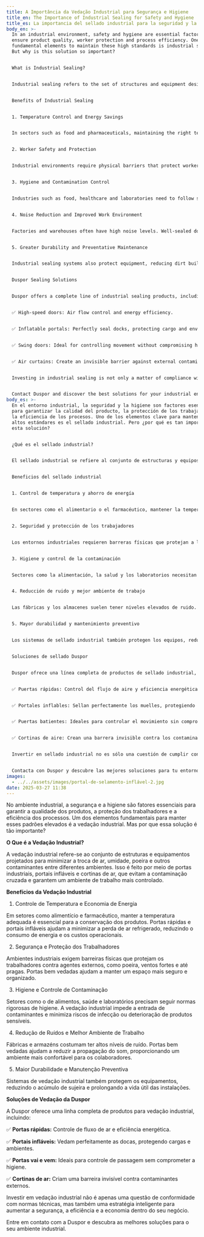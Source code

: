 ```yaml
---
title: A Importância da Vedação Industrial para Segurança e Higiene
title_en: The Importance of Industrial Sealing for Safety and Hygiene
title_es: La importancia del sellado industrial para la seguridad y la higiene
body_en: >-
  In an industrial environment, safety and hygiene are essential factors to
  ensure product quality, worker protection and process efficiency. One of the
  fundamental elements to maintain these high standards is industrial sealing.
  But why is this solution so important?


  What is Industrial Sealing?


  Industrial sealing refers to the set of structures and equipment designed to minimize the exchange of air, moisture, dust and other contaminants between different environments. This is done through industrial doors, inflatable portals and air curtains, which prevent cross-contamination and ensure a more controlled work environment.


  Benefits of Industrial Sealing


  1. Temperature Control and Energy Savings


  In sectors such as food and pharmaceuticals, maintaining the right temperature is essential for preserving products. High-speed doors and inflatable portals help minimize the loss of refrigerated air, reducing energy consumption and operating costs.


  2. Worker Safety and Protection


  Industrial environments require physical barriers that protect workers from external agents, such as dust, strong winds and even pests. Well-sealed doors help maintain a safer and more organized space.


  3. Hygiene and Contamination Control


  Industries such as food, healthcare and laboratories need to follow strict hygiene standards. Industrial sealing prevents the entry of contaminants and minimizes the risk of infection or deterioration of sensitive products.


  4. Noise Reduction and Improved Work Environment


  Factories and warehouses often have high noise levels. Well-sealed doors help reduce the propagation of sound, providing a more comfortable environment for employees.


  5. Greater Durability and Preventative Maintenance


  Industrial sealing systems also protect equipment, reducing dirt build-up and extending the life of facilities.


  Duspor Sealing Solutions


  Duspor offers a complete line of industrial sealing products, including:


  ✅ High-speed doors: Air flow control and energy efficiency.


  ✅ Inflatable portals: Perfectly seal docks, protecting cargo and environments.


  ✅ Swing doors: Ideal for controlling movement without compromising hygiene.


  ✅ Air curtains: Create an invisible barrier against external contaminants.


  Investing in industrial sealing is not only a matter of compliance with technical standards, but also a smart strategy to increase safety, efficiency and savings within your business.


  Contact Duspor and discover the best solutions for your industrial environment.
body_es: >-
  En el entorno industrial, la seguridad y la higiene son factores esenciales
  para garantizar la calidad del producto, la protección de los trabajadores y
  la eficiencia de los procesos. Uno de los elementos clave para mantener estos
  altos estándares es el sellado industrial. Pero ¿por qué es tan importante
  esta solución?


  ¿Qué es el sellado industrial?


  El sellado industrial se refiere al conjunto de estructuras y equipos diseñados para minimizar el intercambio de aire, humedad, polvo y otros contaminantes entre diferentes ambientes. Esto se realiza mediante puertas industriales, portales inflables y cortinas de aire, que evitan la contaminación cruzada y garantizan un entorno de trabajo más controlado.


  Beneficios del sellado industrial


  1. Control de temperatura y ahorro de energía


  En sectores como el alimentario o el farmacéutico, mantener la temperatura adecuada es esencial para conservar los productos. Las puertas rápidas y los portales inflables ayudan a minimizar la pérdida de aire enfriado, reduciendo el consumo de energía y los costos operativos.


  2. Seguridad y protección de los trabajadores


  Los entornos industriales requieren barreras físicas que protejan a los trabajadores de agentes externos, como el polvo, los fuertes vientos e incluso las plagas. Las puertas bien selladas ayudan a mantener un espacio más seguro y organizado.


  3. Higiene y control de la contaminación


  Sectores como la alimentación, la salud y los laboratorios necesitan seguir estrictos estándares de higiene. El sellado industrial evita la entrada de contaminantes y minimiza el riesgo de infección o deterioro de productos sensibles.


  4. Reducción de ruido y mejor ambiente de trabajo


  Las fábricas y los almacenes suelen tener niveles elevados de ruido. Las puertas bien selladas ayudan a reducir la propagación del sonido, proporcionando un ambiente más cómodo para los empleados.


  5. Mayor durabilidad y mantenimiento preventivo


  Los sistemas de sellado industrial también protegen los equipos, reduciendo la acumulación de suciedad y prolongando la vida útil de las instalaciones.


  Soluciones de sellado Duspor


  Duspor ofrece una línea completa de productos de sellado industrial, que incluye:


  ✅ Puertas rápidas: Control del flujo de aire y eficiencia energética.


  ✅ Portales inflables: Sellan perfectamente los muelles, protegiendo la carga y los entornos.


  ✅ Puertas batientes: Ideales para controlar el movimiento sin comprometer la higiene.


  ✅ Cortinas de aire: Crean una barrera invisible contra los contaminantes externos.


  Invertir en sellado industrial no es sólo una cuestión de cumplir con estándares técnicos, sino también una estrategia inteligente para aumentar la seguridad, la eficiencia y el ahorro dentro de su negocio.


  Contacta con Duspor y descubre las mejores soluciones para tu entorno industrial.
images:
  - ../../assets/images/portal-de-selamento-inflável-2.jpg
date: 2025-03-27 11:38
---
```

No ambiente industrial, a segurança e a higiene são fatores essenciais para garantir a qualidade dos produtos, a proteção dos trabalhadores e a eficiência dos processos. Um dos elementos fundamentais para manter esses padrões elevados é a vedação industrial. Mas por que essa solução é tão importante?

**O Que é a Vedação Industrial?**

A vedação industrial refere-se ao conjunto de estruturas e equipamentos projetados para minimizar a troca de ar, umidade, poeira e outros contaminantes entre diferentes ambientes. Isso é feito por meio de portas industriais, portais infláveis e cortinas de ar, que evitam a contaminação cruzada e garantem um ambiente de trabalho mais controlado.

**Benefícios da Vedação Industrial**

1. Controle de Temperatura e Economia de Energia

Em setores como alimentício e farmacêutico, manter a temperatura adequada é essencial para a conservação dos produtos. Portas rápidas e portais infláveis ajudam a minimizar a perda de ar refrigerado, reduzindo o consumo de energia e os custos operacionais.

2. Segurança e Proteção dos Trabalhadores

Ambientes industriais exigem barreiras físicas que protejam os trabalhadores contra agentes externos, como poeira, ventos fortes e até pragas. Portas bem vedadas ajudam a manter um espaço mais seguro e organizado.

3. Higiene e Controle de Contaminação

Setores como o de alimentos, saúde e laboratórios precisam seguir normas rigorosas de higiene. A vedação industrial impede a entrada de contaminantes e minimiza riscos de infecção ou deterioração de produtos sensíveis.

4. Redução de Ruídos e Melhor Ambiente de Trabalho

Fábricas e armazéns costumam ter altos níveis de ruído. Portas bem vedadas ajudam a reduzir a propagação do som, proporcionando um ambiente mais confortável para os colaboradores.

5. Maior Durabilidade e Manutenção Preventiva

Sistemas de vedação industrial também protegem os equipamentos, reduzindo o acúmulo de sujeira e prolongando a vida útil das instalações.

**Soluções de Vedação da Duspor**

A Duspor oferece uma linha completa de produtos para vedação industrial, incluindo:

✅ **Portas rápidas:** Controle de fluxo de ar e eficiência energética. 

✅ **Portais infláveis:** Vedam perfeitamente as docas, protegendo cargas e ambientes. 

✅ **Portas vai e vem:** Ideais para controle de passagem sem comprometer a higiene. 

✅ **Cortinas de ar:** Criam uma barreira invisível contra contaminantes externos.

Investir em vedação industrial não é apenas uma questão de conformidade com normas técnicas, mas também uma estratégia inteligente para aumentar a segurança, a eficiência e a economia dentro do seu negócio.

Entre em contato com a Duspor e descubra as melhores soluções para o seu ambiente industrial.
